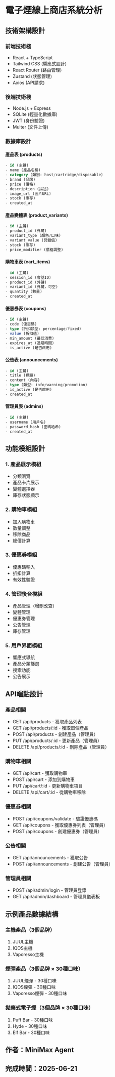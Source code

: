 # 電子煙線上商店系統分析

## 技術架構設計

### 前端技術棧
- React + TypeScript
- Tailwind CSS (響應式設計)
- React Router (路由管理)
- Zustand (狀態管理)
- Axios (API請求)

### 後端技術棧
- Node.js + Express
- SQLite (輕量化數據庫)
- JWT (身份驗證)
- Multer (文件上傳)

### 數據庫設計

#### 產品表 (products)
```sql
- id (主鍵)
- name (產品名稱)
- category (類別: host/cartridge/disposable)
- brand (品牌)
- price (價格)
- description (描述)
- image_url (圖片URL)
- stock (庫存)
- created_at
```

#### 產品變體表 (product_variants)
```sql
- id (主鍵)
- product_id (外鍵)
- variant_type (顏色/口味)
- variant_value (具體值)
- stock (庫存)
- price_modifier (價格調整)
```

#### 購物車表 (cart_items)
```sql
- id (主鍵)
- session_id (會話ID)
- product_id (外鍵)
- variant_id (外鍵，可空)
- quantity (數量)
- created_at
```

#### 優惠券表 (coupons)
```sql
- id (主鍵)
- code (優惠碼)
- type (折扣類型: percentage/fixed)
- value (折扣值)
- min_amount (最低消費)
- expires_at (過期時間)
- is_active (是否啟用)
```

#### 公告表 (announcements)
```sql
- id (主鍵)
- title (標題)
- content (內容)
- type (類型: info/warning/promotion)
- is_active (是否啟用)
- created_at
```

#### 管理員表 (admins)
```sql
- id (主鍵)
- username (用戶名)
- password_hash (密碼哈希)
- created_at
```

## 功能模組設計

### 1. 產品展示模組
- 分類瀏覽
- 產品卡片展示
- 變體選擇器
- 庫存狀態顯示

### 2. 購物車模組
- 加入購物車
- 數量調整
- 移除商品
- 總價計算

### 3. 優惠券模組
- 優惠碼輸入
- 折扣計算
- 有效性驗證

### 4. 管理後台模組
- 產品管理（增刪改查）
- 變體管理
- 優惠券管理
- 公告管理
- 庫存管理

### 5. 用戶界面模組
- 響應式導航
- 產品分類篩選
- 搜索功能
- 公告展示

## API端點設計

### 產品相關
- GET /api/products - 獲取產品列表
- GET /api/products/:id - 獲取單個產品
- POST /api/products - 創建產品（管理員）
- PUT /api/products/:id - 更新產品（管理員）
- DELETE /api/products/:id - 刪除產品（管理員）

### 購物車相關
- GET /api/cart - 獲取購物車
- POST /api/cart - 添加到購物車
- PUT /api/cart/:id - 更新購物車項目
- DELETE /api/cart/:id - 從購物車移除

### 優惠券相關
- POST /api/coupons/validate - 驗證優惠碼
- GET /api/coupons - 獲取優惠券列表（管理員）
- POST /api/coupons - 創建優惠券（管理員）

### 公告相關
- GET /api/announcements - 獲取公告
- POST /api/announcements - 創建公告（管理員）

### 管理員相關
- POST /api/admin/login - 管理員登錄
- GET /api/admin/dashboard - 管理員儀表板

## 示例產品數據結構

### 主機產品（3個品牌）
1. JUUL主機
2. IQOS主機  
3. Vaporesso主機

### 煙彈產品（3個品牌 × 30種口味）
1. JUUL煙彈 - 30種口味
2. IQOS煙彈 - 30種口味
3. Vaporesso煙彈 - 30種口味

### 拋棄式電子煙（3個品牌 × 30種口味）
1. Puff Bar - 30種口味
2. Hyde - 30種口味
3. Elf Bar - 30種口味

## 作者：MiniMax Agent
## 完成時間：2025-06-21
